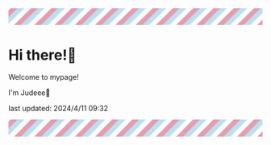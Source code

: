 <!-- Header image -->
<img src="./pokemon/pokemon_41.png" width="1000">

# Hi there!👋

Welcome to mypage!

I'm Judeee🐷

last updated: 2024/4/11 09:32

<!-- Footer image -->
<img src="./pokemon/pokemon_41.png" width="1000">
